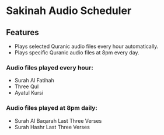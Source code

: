 
# Sakinah Audio Scheduler

## Features

- Plays selected Quranic audio files every hour automatically.
- Plays specific Quranic audio files at 8pm every day.

### Audio files played every hour:
- Surah Al Fatihah
- Three Qul
- Ayatul Kursi

### Audio files played at 8pm daily:
- Surah Al Baqarah Last Three Verses
- Surah Hashr Last Three Verses
